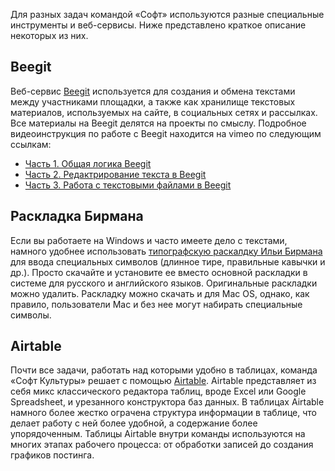 Для разных задач командой «Софт» используются разные специальные инструменты и веб-сервисы. Ниже представлено краткое описание некоторых из них.

## Beegit
Веб-сервис [Beegit](www.beegit.com) используется для создания и обмена текстами между участниками площадки, а также как хранилище текстовых материалов, используемых на сайте, в социальных сетях и рассылках. Все материалы на Beegit делятся на проекты по смыслу. Подробное видеоинструкция по работе с Beegit находится на vimeo по следующим ссылкам:

* [Часть 1. Общая логика Beegit](https://vimeo.com/173285027)
* [Часть 2. Редактрирование текста в Beegit](https://vimeo.com/173285618)
* [Часть 3. Работа с текстовыми файлами в Beegit](https://vimeo.com/173285685)

## Раскладка Бирмана
Если вы работаете на Windows и часто имеете дело с текстами, намного удобнее использовать [типографскую раскалдку Ильи Бирмана](http://ilyabirman.ru/projects/typography-layout/) для ввода специальных символов (длинное тире, правильные кавычки и др.). Просто скачайте и установите ее вместо основной раскладки в системе для русского и английского языков. Оригинальные раскладки можно удалить. Раскладку можно скачать и для Mac OS, однако, как правило, пользователи Mac и без нее могут набирать специальные символы.

## Airtable
Почти все задачи, работать над которыми удобно в таблицах, команда «Софт Культуры» решает с помощью [Airtable](https://airtable.com/). Airtable представляет из себя микс классического редактора таблиц, вроде Excel или Google Spreadsheet, и урезанного конструктора баз данных. В таблицах Airtable намного более жестко ограчена структура информации в таблице, что делает работу с ней более удобной, а содержание более упорядоченным. Таблицы Airtable внутри команды используются на многих этапах рабочего процесса: от обработки записей до создания графиков постинга.
